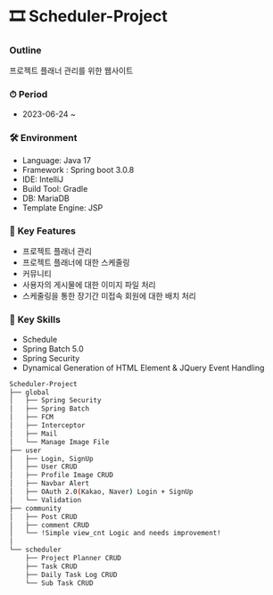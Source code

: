 # 🎞 Scheduler-Project

### **Outline**
프로젝트 플래너 관리를 위한 웹사이트

### ⏱ **Period**
- 2023-06-24 ~

### 🛠 **Environment**
- Language: Java 17
- Framework : Spring boot 3.0.8
- IDE: IntelliJ
- Build Tool: Gradle
- DB: MariaDB
- Template Engine: JSP

### 📄 **Key Features**
- 프로젝트 플래너 관리
- 프로젝트 플래너에 대한 스케줄링
- 커뮤니티
- 사용자의 게시물에 대한 이미지 파일 처리
- 스케줄링을 통한 장기간 미접속 회원에 대한 배치 처리

### 🔧 **Key Skills**
- Schedule
- Spring Batch 5.0
- Spring Security
- Dynamical Generation of HTML Element & JQuery Event Handling

```bash
Scheduler-Project
├── global
│   ├── Spring Security
│   ├── Spring Batch
│   ├── FCM
│   ├── Interceptor
│   ├── Mail
│   └── Manage Image File
├── user
│   ├── Login, SignUp
│   ├── User CRUD
│   ├── Profile Image CRUD
│   ├── Navbar Alert
│   ├── OAuth 2.0(Kakao, Naver) Login + SignUp
│   └── Validation
├── community
│   ├── Post CRUD
│   ├── comment CRUD
│   └── !Simple view_cnt Logic and needs improvement!
│   
└── scheduler
    ├── Project Planner CRUD
    ├── Task CRUD
    ├── Daily Task Log CRUD 
    └── Sub Task CRUD
``` 

